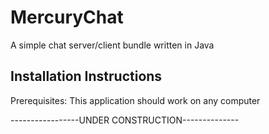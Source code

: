 MercuryChat
===========

A simple chat server/client bundle written in Java

Installation Instructions
-------------------------
Prerequisites: This application should work on any computer 




-----------------UNDER CONSTRUCTION--------------
